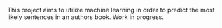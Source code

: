 This project aims to utilize machine learning in order to predict the most likely sentences in an authors book.
Work in progress.